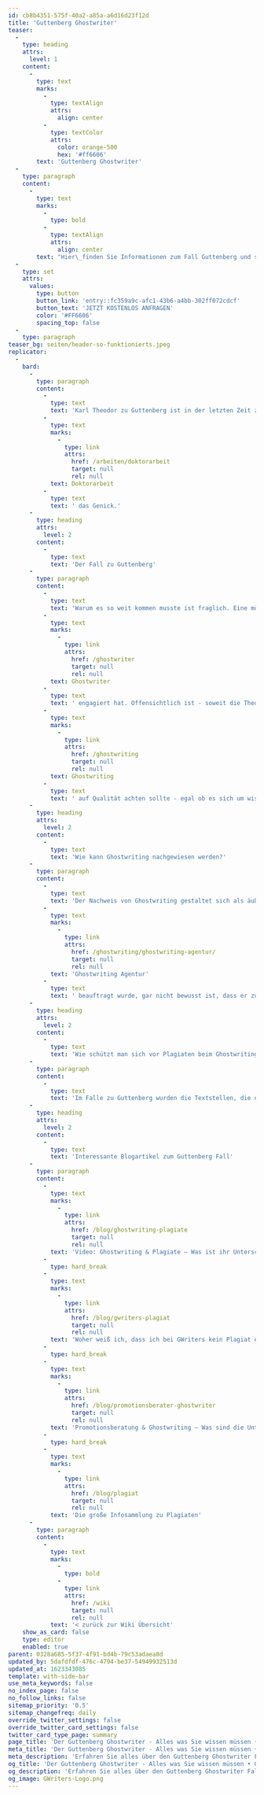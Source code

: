 ```yaml
---
id: cb8b4351-575f-40a2-a85a-a6d16d23f12d
title: 'Guttenberg Ghostwriter'
teaser:
  -
    type: heading
    attrs:
      level: 1
    content:
      -
        type: text
        marks:
          -
            type: textAlign
            attrs:
              align: center
          -
            type: textColor
            attrs:
              color: orange-500
              hex: '#ff6606'
        text: 'Guttenberg Ghostwriter'
  -
    type: paragraph
    content:
      -
        type: text
        marks:
          -
            type: bold
          -
            type: textAlign
            attrs:
              align: center
        text: "Hier\_finden Sie Informationen zum Fall Guttenberg und seriöse akademische Ghostwriter\_– diskret und mehrfach geprüft auf Qualität & Plagiate."
  -
    type: set
    attrs:
      values:
        type: button
        button_link: 'entry::fc359a9c-afc1-43b6-a4bb-302ff072cdcf'
        button_text: 'JETZT KOSTENLOS ANFRAGEN'
        color: '#FF6606'
        spacing_top: false
  -
    type: paragraph
teaser_bg: seiten/header-so-funktionierts.jpeg
replicator:
  -
    bard:
      -
        type: paragraph
        content:
          -
            type: text
            text: 'Karl Theodor zu Guttenberg ist in der letzten Zeit ziemlich in Verruf geraten. Der ehemalige Verteidigungsminister hat, ohne Frage, viele Fehler begangen was seine akademische Karriere anbelangt. Zwar wurde zu Guttenberg als Politiker von vielen geschätzt und machte seine Sache gut, allerdings brach ihm die misslungene '
          -
            type: text
            marks:
              -
                type: link
                attrs:
                  href: /arbeiten/doktorarbeit
                  target: null
                  rel: null
            text: Doktorarbeit
          -
            type: text
            text: ' das Genick.'
      -
        type: heading
        attrs:
          level: 2
        content:
          -
            type: text
            text: 'Der Fall zu Guttenberg'
      -
        type: paragraph
        content:
          -
            type: text
            text: 'Warum es so weit kommen musste ist fraglich. Eine mögliche und ziemlich realistische Theorie, welche auch in den Medien immer wieder angesprochen wird ist, dass zu Guttenberg einen '
          -
            type: text
            marks:
              -
                type: link
                attrs:
                  href: /ghostwriter
                  target: null
                  rel: null
            text: Ghostwriter
          -
            type: text
            text: ' engagiert hat. Offensichtlich ist - soweit die Theorie stimmt - aber, dass der Ghostwriter selbst zu Guttenbergs Arbeit nicht sauber geschrieben hat und sehr viel kopiert hat. zu Guttenberg wusste dies nicht und konnte somit nicht direkt reagieren als die ersten Anschuldigungen aufkamen. Hätte er gewusst, wo er „abgeschrieben“ hat dann hätte er sicherlich direkt reagiert und diese Stellen selbst aufgedeckt, bevor es jemand anderes getan hätte. Die Ausrede, er habe bei der Erstellung seiner Dissertation den Überblick über seine Quellen verloren, scheint mehr als fadenscheinig. Die Lehre, welche uns dieser Fauxpas mitbringt ist, dass man beim '
          -
            type: text
            marks:
              -
                type: link
                attrs:
                  href: /ghostwriting
                  target: null
                  rel: null
            text: Ghostwriting
          -
            type: text
            text: ' auf Qualität achten sollte - egal ob es sich um wissenschaftliche Texte oder andere Ghostwriting-Arbeiten handelt. Die Zeit hat gezeigt, dass auch andere Menschen öffentlichen Interesses wohl einen Ghostwriter in Anspruch genommen haben. Ohne Beweise zu haben wird dies auch der FDP Europapolitikerin Silvana Koch-Mehrin oder der Tochter des ehemaligen bayerischen Ministerpräsidenten Edmund Stoiber (CSU), Veronica Saß, vorgeworfen.'
      -
        type: heading
        attrs:
          level: 2
        content:
          -
            type: text
            text: 'Wie kann Ghostwriting nachgewiesen werden?'
      -
        type: paragraph
        content:
          -
            type: text
            text: 'Der Nachweis von Ghostwriting gestaltet sich als äußerst schwierig und ist im Allgemeinen auch nicht strafbar. Eine Straftat „Ghostwriting“ gibt es nicht und wäre in der Praxis auch kaum zu verfolgen. Der Auftraggeber des Ghostwritings, beispielsweise Herr zu Guttenberg, macht sich nur strafbar, wenn er eine eidesstattliche Erklärung unterschreibt, die jeweilige Arbeit selbst und ohne fremde Hilfe, verfasst zu haben, er jedoch einen Ghostwriter engagiert hatte, der diese Arbeit für ihn erledigt hat. zu Guttenberg kann dies aber nur vorgeworfen werden, sollte man Beweise für ein Ghostwriting vorlegen können. Dies ist allerdings nur möglich wenn sich der Ghostwriter seinerseits zu erkennen geben würde. Dies ist bis jetzt jedoch noch nicht geschehen und wird vermutlich auch so bleiben, da der Ghostwriter seine eigene wissenschaftliche Reputation zerstören könnte oder ihm, wenn er von einer '
          -
            type: text
            marks:
              -
                type: link
                attrs:
                  href: /ghostwriting/ghostwriting-agentur/
                  target: null
                  rel: null
            text: 'Ghostwriting Agentur'
          -
            type: text
            text: ' beauftragt wurde, gar nicht bewusst ist, dass er zu Guttenbergs Dissertation verfasst hat. zu Guttenberg musste seinen Doktortitel niederlegen weil er lediglich des Plagiats, also nicht kenntlich gemachter Zitate, überführt wurde.'
      -
        type: heading
        attrs:
          level: 2
        content:
          -
            type: text
            text: 'Wie schützt man sich vor Plagiaten beim Ghostwriting?'
      -
        type: paragraph
        content:
          -
            type: text
            text: 'Im Falle zu Guttenberg wurden die Textstellen, die offensichtlich und ohne Kenntlichmachung in die Dissertation eingefügt wurden, von der Netzgemeinde entdeckt. Hier handelt es sich um engagierte Bürger mit Netzzugang, die verdächtige Passagen mit Hilfe der Internetsuchmaschine Google überprüft haben und so übernommene Abschnitte nachweisen konnten. Mittlerweile überprüfen Universitäten, Fachhochschulen und andere wissenschaftliche Einrichtungen abgegebene Arbeiten mit einer Plagiatssoftware, die die akademische Arbeit mit Textstellen aus dem Internet und anderen Datenbanken abgleicht und so Plagiate entdeckt. Seriöse Ghostwriting Agenturen benutzen ebenfalls solch eine Software um Plagiate ihrer Ghostwriter zu entdecken. Dieses Angebot können oft nur größere Agenturen bieten, die das Kapital und das Auftragsvolumen haben, dass es ermöglicht und sinnvoll macht, diese mehrere tausend Euro teure Software anzuschaffen.'
      -
        type: heading
        attrs:
          level: 2
        content:
          -
            type: text
            text: 'Interessante Blogartikel zum Guttenberg Fall'
      -
        type: paragraph
        content:
          -
            type: text
            marks:
              -
                type: link
                attrs:
                  href: /blog/ghostwriting-plagiate
                  target: null
                  rel: null
            text: 'Video: Ghostwriting & Plagiate – Was ist ihr Unterschied & warum ist er so wichtig?'
          -
            type: hard_break
          -
            type: text
            marks:
              -
                type: link
                attrs:
                  href: /blog/gwriters-plagiat
                  target: null
                  rel: null
            text: 'Woher weiß ich, dass ich bei GWriters kein Plagiat erhalte?'
          -
            type: hard_break
          -
            type: text
            marks:
              -
                type: link
                attrs:
                  href: /blog/promotionsberater-ghostwriter
                  target: null
                  rel: null
            text: 'Promotionsberatung & Ghostwriting – Was sind die Unterschiede?'
          -
            type: hard_break
          -
            type: text
            marks:
              -
                type: link
                attrs:
                  href: /blog/plagiat
                  target: null
                  rel: null
            text: 'Die große Infosammlung zu Plagiaten'
      -
        type: paragraph
        content:
          -
            type: text
            marks:
              -
                type: bold
              -
                type: link
                attrs:
                  href: /wiki
                  target: null
                  rel: null
            text: '< zurück zur Wiki Übersicht'
    show_as_card: false
    type: editor
    enabled: true
parent: 0328a685-5f37-4f91-bd4b-79c53adaea8d
updated_by: 5dafdfdf-476c-4794-be37-54949932513d
updated_at: 1623343085
template: with-side-bar
use_meta_keywords: false
no_index_page: false
no_follow_links: false
sitemap_priority: '0.5'
sitemap_changefreq: daily
override_twitter_settings: false
override_twitter_card_settings: false
twitter_card_type_page: summary
page_title: 'Der Guttenberg Ghostwriter - Alles was Sie wissen müssen • GWriters'
meta_title: 'Der Guttenberg Ghostwriter - Alles was Sie wissen müssen • GWriters'
meta_description: 'Erfahren Sie alles über den Guttenberg Ghostwriter Fall aus der Perspektive unserer Ghostwriting Agentur.'
og_title: 'Der Guttenberg Ghostwriter - Alles was Sie wissen müssen • GWriters'
og_description: 'Erfahren Sie alles über den Guttenberg Ghostwriter Fall aus der Perspektive unserer Ghostwriting Agentur.'
og_image: GWriters-Logo.png
---
```

